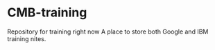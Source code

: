 # CMB-training
Repository for training right now
A place to store both Google and IBM training nites.
